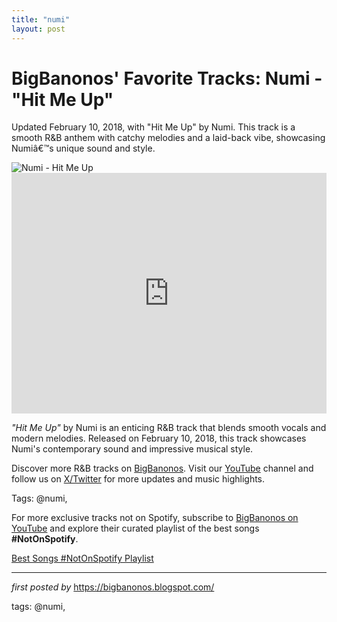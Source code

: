 ```yaml
---
title: "numi"
layout: post
---
```

<!-- Post Title -->
<h1 >BigBanonos' Favorite Tracks: Numi - "Hit Me Up"</h1> <!-- Introductory Text -->
<p >Updated February 10, 2018, with "Hit Me Up" by Numi. This track is a smooth R&B anthem with catchy melodies and a laid-back vibe, showcasing Numiâ€™s unique sound and style.</p> <!-- Featured Image -->
<div > <img src="https://i.scdn.co/image/ab67616d00001e02453338c91035ebc0c11252d6" alt="Numi - Hit Me Up" />
</div> <!-- YouTube Video Embed -->
<div > <iframe width="100%" height="385" src="https://www.youtube.com/embed/a-bkf-N1w3A" title="Numi - Hit Me Up [Audio]" frameborder="0" allow="accelerometer; autoplay; clipboard-write; encrypted-media; gyroscope; picture-in-picture; web-share" referrerpolicy="strict-origin-when-cross-origin" allowfullscreen></iframe>
</div> <!-- Song Information -->
<div > <p><em>"Hit Me Up"</em> by Numi is an enticing R&B track that blends smooth vocals and modern melodies. Released on February 10, 2018, this track showcases Numi's contemporary sound and impressive musical style.</p>
</div> <!-- Footer Links -->
<div > <p>Discover more R&B tracks on <a href="https://bigbanonos.blogspot.com/" target="_blank">BigBanonos</a>. Visit our <a href="https://www.youtube.com/@BigBanonos" target="_blank">YouTube</a> channel and follow us on <a href="https://x.com/bigbanonos" target="_blank">X/Twitter</a> for more updates and music highlights.</p>
</div> <!-- Tags -->
<p >Tags: @numi,</p>


<!--Subscribe and Playlist Links-->
<div>
    <p>For more exclusive tracks not on Spotify, subscribe to <a href="https://www.youtube.com/@BigBanonos" target="_blank">BigBanonos on YouTube</a> and explore their curated playlist of the best songs <strong>#NotOnSpotify</strong>.</p>
    <p><a href="https://www.youtube.com/playlist?list=PLtuNtuTatqI0kFahUCbtbfenC_ET5O_tr" target="_blank">Best Songs #NotOnSpotify Playlist<br /></a></p></div>

<hr />

<p><em>first posted by</em> <a href="https://bigbanonos.blogspot.com/" rel="noopener" target="_new">https://bigbanonos.blogspot.com/</a></p>

<p>tags: @numi,</p>
